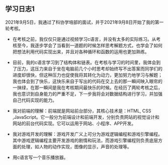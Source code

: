 ## 学习日志1

2021年9月5日，我通过了科协学培部的面试，并于2021年9月8日开始了我的第一轮考核。

- 在考核之前，我仅仅只是通过视频学习c语言，并没有太多的实际练习。从考核至今，我逐步学会了当看到一道题的时候怎样思考解题方式，也学会了如何把想法利用代码实现出来，并且对各种循环和函数的运用也更加熟练。

- 目前，我的c语言学习到了结构体和链表。在考核与学习的时间里，我体会到了压力，这压力来自于坐在电脑前几个小时思考却始终写不出答案而同学们的进度却很快，但这种压力也促使我将其转化为动力，更加努力地学习与解题；我也体会到了快乐，这快乐来自于写出的代码在交上去的那一瞬间映入眼帘的一抹绿，在那一瞬间是我在考核期间最快乐的时候。在经历了两轮考核之后，我也意识到自身能力的严重不足，下一步我将会对数据结构进行学习，并加强自己代码实现的能力。

  

- 我对前端的理解：前端就是网站前台部分，其核心技术是：HTML, CSS ,JavaScript。它一般分为前端设计和前端开发，分别负责网站的视觉设计和网站的前台代码实现。它可以运用于网站、小程序、APP开发。

- 我对游戏开发的理解：游戏开发广义上可分为游戏逻辑编程和游戏引擎编程。其中游戏逻辑编程主要开发游戏的剧情和玩法，而游戏引擎编程则负责底层方面的处理，如人物的动作实现，图像的显示，声音的处理等。





- 用c语言写一个音乐播放器。







